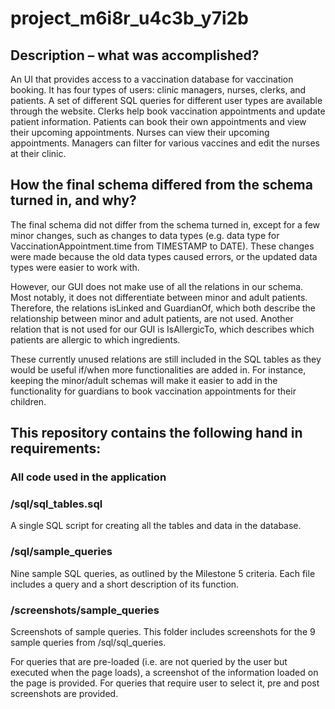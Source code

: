 # project_m6i8r_u4c3b_y7i2b
## Description – what was accomplished?
An UI that provides access to a vaccination database for vaccination booking. It has four types of users: clinic managers, nurses, clerks, and patients. A set of different SQL queries for different user types are available through the website. Clerks help book vaccination appointments and update patient information. Patients can book their own appointments and view their upcoming appointments. Nurses can view their upcoming appointments. Managers can filter for various vaccines and edit the nurses at their clinic.

## How the final schema differed from the schema turned in, and why?
The final schema did not differ from the schema turned in, except for a few minor changes, such as changes to data types (e.g. data type for VaccinationAppointment.time from TIMESTAMP to DATE). These changes were made because the old data types caused errors, or the updated data types were easier to work with.

However, our GUI does not make use of all the relations in our schema. Most notably, it does not differentiate between minor and adult patients. Therefore, the relations isLinked and GuardianOf, which both describe the relationship between minor and adult patients, are not used. Another relation that is not used for our GUI is IsAllergicTo, which describes which patients are allergic to which ingredients.

These currently unused relations are still included in the SQL tables as they would be useful if/when more functionalities are added in. For instance, keeping the minor/adult schemas will make it easier to add in the functionality for guardians to book vaccination appointments for their children.
 


## This repository contains the following hand in requirements:
### All code used in the application

### /sql/sql_tables.sql
A single SQL script for creating all the tables and data in the database.

### /sql/sample_queries
Nine sample SQL queries, as outlined by the Milestone 5 criteria. Each file includes a query and a short description of its function.

### /screenshots/sample_queries
Screenshots of sample queries. 
This folder includes screenshots for the 9 sample queries from /sql/sql_queries.

For queries that are pre-loaded (i.e. are not queried by the user but executed when the page loads), a screenshot of the information loaded on the page is provided.
For queries that require user to select it, pre and post screenshots are provided.
